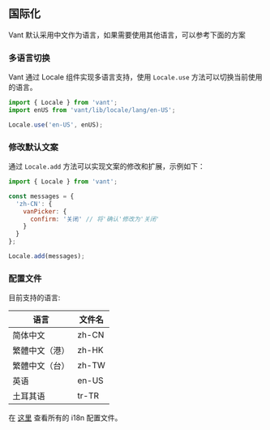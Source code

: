 ## 国际化
Vant 默认采用中文作为语言，如果需要使用其他语言，可以参考下面的方案

### 多语言切换
Vant 通过 Locale 组件实现多语言支持，使用 `Locale.use` 方法可以切换当前使用的语言。

```js
import { Locale } from 'vant';
import enUS from 'vant/lib/locale/lang/en-US';

Locale.use('en-US', enUS);
```

### 修改默认文案
通过 `Locale.add` 方法可以实现文案的修改和扩展，示例如下：

```js
import { Locale } from 'vant';

const messages = {
  'zh-CN': {
    vanPicker: {
      confirm: '关闭' // 将'确认'修改为'关闭'
    }
  }
};

Locale.add(messages);
```

### 配置文件

目前支持的语言:

| 语言 | 文件名 |
|------|------|
| 简体中文 | zh-CN |
| 繁體中文（港） | zh-HK |
| 繁體中文（台） | zh-TW |
| 英语 | en-US |
| 土耳其语 | tr-TR |

在 [这里](https://github.com/youzan/vant/tree/dev/packages/locale/lang) 查看所有的 i18n 配置文件。
